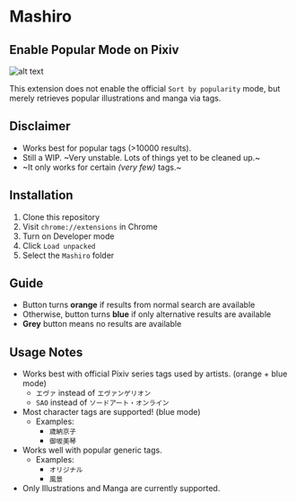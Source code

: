 # Mashiro
 
## Enable Popular Mode on Pixiv

![alt text](https://github.com/kokseen1/Mashiro/raw/main/images/mashiro.png?raw=true)

This extension does not enable the official `Sort by popularity` mode, but merely retrieves popular illustrations and manga via tags.

## Disclaimer
- Works best for popular tags (>10000 results).
- Still a WIP. ~Very unstable. Lots of things yet to be cleaned up.~
- ~It only works for certain *(very few)* tags.~

## Installation
1. Clone this repository
2. Visit `chrome://extensions` in Chrome
3. Turn on Developer mode
4. Click `Load unpacked`
5. Select the `Mashiro` folder

## Guide
- Button turns **orange** if results from normal search are available
- Otherwise, button turns **blue** if only alternative results are available
- **Grey** button means no results are available

## Usage Notes
 - Works best with official Pixiv series tags used by artists. (orange + blue mode)
	 - `エヴァ` instead of `エヴァンゲリオン`
	 - `SAO` instead of `ソードアート・オンライン`
 - Most character tags are supported! (blue mode)
	 - Examples:
 		- `歳納京子`
 		- `御坂美琴`
 - Works well with popular generic tags.
	 - Examples:
		 - `オリジナル`
		 - `風景`
 - Only Illustrations and Manga are currently supported.
